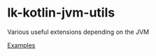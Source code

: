 # lk-kotlin-jvm-utils

Various useful extensions depending on the JVM

[Examples](src/test/kotlin/lk/kotlin/jvm/utils/example)